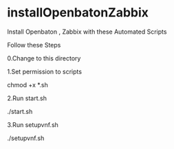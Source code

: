 # installOpenbatonZabbix
Install Openbaton , Zabbix with these Automated Scripts

Follow these Steps 


0.Change to this directory 

1.Set permission to scripts 

chmod +x *.sh 

2.Run start.sh 

./start.sh

3.Run setupvnf.sh

./setupvnf.sh

